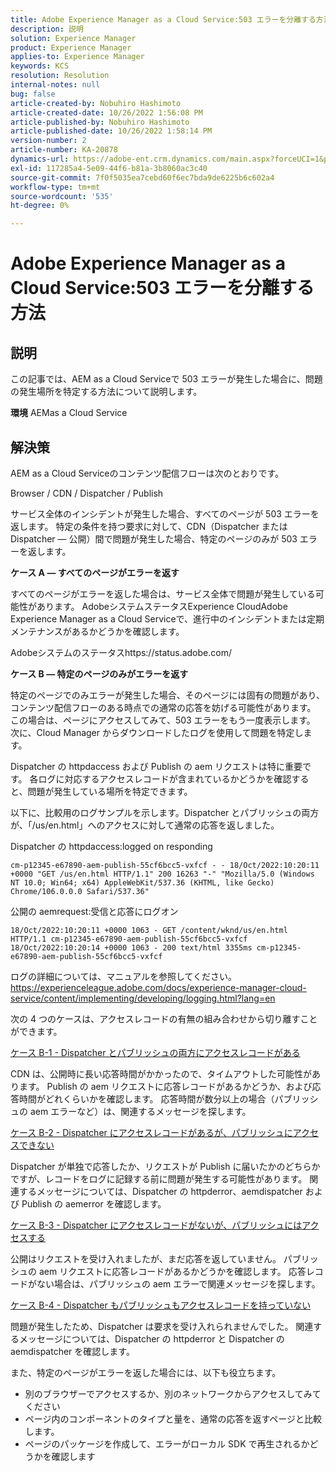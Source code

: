 ```yaml
---
title: Adobe Experience Manager as a Cloud Service:503 エラーを分離する方法`
description: 説明
solution: Experience Manager
product: Experience Manager
applies-to: Experience Manager
keywords: KCS
resolution: Resolution
internal-notes: null
bug: false
article-created-by: Nobuhiro Hashimoto
article-created-date: 10/26/2022 1:56:08 PM
article-published-by: Nobuhiro Hashimoto
article-published-date: 10/26/2022 1:58:14 PM
version-number: 2
article-number: KA-20878
dynamics-url: https://adobe-ent.crm.dynamics.com/main.aspx?forceUCI=1&pagetype=entityrecord&etn=knowledgearticle&id=705a2aeb-3555-ed11-bba2-6045bd006b4b
exl-id: 117285a4-5e09-44f6-b81a-3b8060ac3c40
source-git-commit: 7f0f5035ea7cebd60f6ec7bda9de6225b6c602a4
workflow-type: tm+mt
source-wordcount: '535'
ht-degree: 0%

---
```


# Adobe Experience Manager as a Cloud Service:503 エラーを分離する方法

## 説明


この記事では、AEM as a Cloud Serviceで 503 エラーが発生した場合に、問題の発生場所を特定する方法について説明します。

<b>環境</b>
AEMas a Cloud Service


## 解決策


AEM as a Cloud Serviceのコンテンツ配信フローは次のとおりです。

Browser / CDN / Dispatcher / Publish

サービス全体のインシデントが発生した場合、すべてのページが 503 エラーを返します。 特定の条件を持つ要求に対して、CDN（Dispatcher または Dispatcher — 公開）間で問題が発生した場合、特定のページのみが 503 エラーを返します。



<b>ケース A — すべてのページがエラーを返す</b>

すべてのページがエラーを返した場合は、サービス全体で問題が発生している可能性があります。 AdobeシステムステータスExperience CloudAdobe Experience Manager as a Cloud Serviceで、進行中のインシデントまたは定期メンテナンスがあるかどうかを確認します。

Adobeシステムのステータスhttps://status.adobe.com/



<b>ケース B — 特定のページのみがエラーを返す</b>

特定のページでのみエラーが発生した場合、そのページには固有の問題があり、コンテンツ配信フローのある時点での通常の応答を妨げる可能性があります。 この場合は、ページにアクセスしてみて、503 エラーをもう一度表示します。 次に、Cloud Manager からダウンロードしたログを使用して問題を特定します。

Dispatcher の httpdaccess および Publish の aem リクエストは特に重要です。 各ログに対応するアクセスレコードが含まれているかどうかを確認すると、問題が発生している場所を特定できます。

以下に、比較用のログサンプルを示します。Dispatcher とパブリッシュの両方が、「/us/en.html」へのアクセスに対して通常の応答を返しました。

Dispatcher の httpdaccess:logged on responding


```
cm-p12345-e67890-aem-publish-55cf6bcc5-vxfcf - - 18/Oct/2022:10:20:11 +0000 "GET /us/en.html HTTP/1.1" 200 16263 "-" "Mozilla/5.0 (Windows NT 10.0; Win64; x64) AppleWebKit/537.36 (KHTML, like Gecko) Chrome/106.0.0.0 Safari/537.36"
```




公開の aemrequest:受信と応答にログオン


```
18/Oct/2022:10:20:11 +0000 1063 - GET /content/wknd/us/en.html HTTP/1.1 cm-p12345-e67890-aem-publish-55cf6bcc5-vxfcf
18/Oct/2022:10:20:14 +0000 1063 - 200 text/html 3355ms cm-p12345-e67890-aem-publish-55cf6bcc5-vxfcf
```




ログの詳細については、マニュアルを参照してください。
https://experienceleague.adobe.com/docs/experience-manager-cloud-service/content/implementing/developing/logging.html?lang=en



次の 4 つのケースは、アクセスレコードの有無の組み合わせから切り離すことができます。

<u>ケース B-1 - Dispatcher とパブリッシュの両方にアクセスレコードがある</u>

CDN は、公開時に長い応答時間がかかったので、タイムアウトした可能性があります。 Publish の aem リクエストに応答レコードがあるかどうか、および応答時間がどれくらいかを確認します。 応答時間が数分以上の場合（パブリッシュの aem エラーなど）は、関連するメッセージを探します。

<u>ケース B-2 - Dispatcher にアクセスレコードがあるが、パブリッシュにアクセスできない</u>

Dispatcher が単独で応答したか、リクエストが Publish に届いたかのどちらかですが、レコードをログに記録する前に問題が発生する可能性があります。 関連するメッセージについては、Dispatcher の httpderror、aemdispatcher および Publish の aemerror を確認します。

<u>ケース B-3 - Dispatcher にアクセスレコードがないが、パブリッシュにはアクセスする</u>

公開はリクエストを受け入れましたが、まだ応答を返していません。 パブリッシュの aem リクエストに応答レコードがあるかどうかを確認します。 応答レコードがない場合は、パブリッシュの aem エラーで関連メッセージを探します。

<u>ケース B-4 - Dispatcher もパブリッシュもアクセスレコードを持っていない</u>

問題が発生したため、Dispatcher は要求を受け入れられませんでした。 関連するメッセージについては、Dispatcher の httpderror と Dispatcher の aemdispatcher を確認します。



また、特定のページがエラーを返した場合には、以下も役立ちます。

- 別のブラウザーでアクセスするか、別のネットワークからアクセスしてみてください
- ページ内のコンポーネントのタイプと量を、通常の応答を返すページと比較します。
- ページのパッケージを作成して、エラーがローカル SDK で再生されるかどうかを確認します
